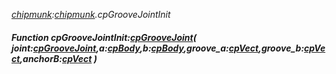 _[chipmunk](../../modules/chipmunk/chipmunk-module.md):[chipmunk](../../modules/chipmunk/chipmunk-module.md).cpGrooveJointInit_
##### Function cpGrooveJointInit:[cpGrooveJoint](../../modules/chipmunk/chipmunk-cpgroovejoint.md)( joint:[cpGrooveJoint](../../modules/chipmunk/chipmunk-cpgroovejoint.md),a:[cpBody](../../modules/chipmunk/chipmunk-cpbody.md),b:[cpBody](../../modules/chipmunk/chipmunk-cpbody.md),groove_a:[cpVect](../../modules/chipmunk/chipmunk-cpvect.md),groove_b:[cpVect](../../modules/chipmunk/chipmunk-cpvect.md),anchorB:[cpVect](../../modules/chipmunk/chipmunk-cpvect.md) )
